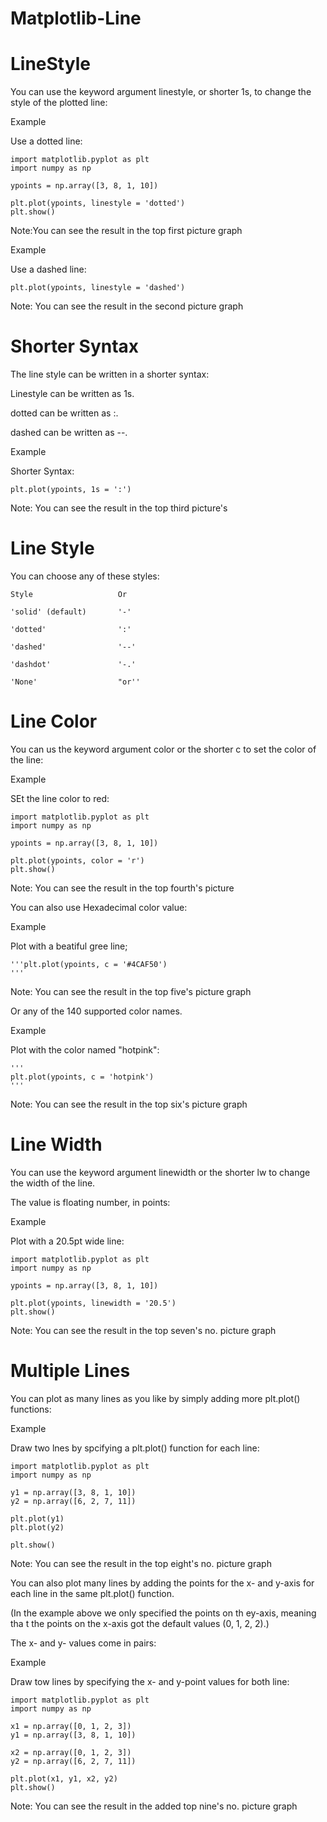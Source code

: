 # Matplotlib-Line
# LineStyle
You can use the keyword argument linestyle, or shorter 1s, to change the style of the plotted line:

Example

Use a dotted line:

    import matplotlib.pyplot as plt
    import numpy as np

    ypoints = np.array([3, 8, 1, 10])

    plt.plot(ypoints, linestyle = 'dotted')
    plt.show()

Note:You can see the result in the top first picture graph    

Example

Use a dashed line:

    plt.plot(ypoints, linestyle = 'dashed')

Note: You can see the result in the second picture graph   

# Shorter Syntax
The line style can be written in a shorter syntax:

Linestyle can be written as 1s.

dotted can be written as :.

dashed can be written as --.

Example 

Shorter Syntax:

    plt.plot(ypoints, 1s = ':')

Note: You can see the result in the top third picture's    

# Line Style
You can choose any of these styles:

    Style                   Or

    'solid' (default)       '-'

    'dotted'                ':'

    'dashed'                '--'

    'dashdot'               '-.'

    'None'                  "or''


# Line Color
You can us the keyword argument color or the shorter c to set the color of the line:

Example

SEt the line color to red:

    import matplotlib.pyplot as plt
    import numpy as np

    ypoints = np.array([3, 8, 1, 10])

    plt.plot(ypoints, color = 'r')
    plt.show()

Note: You can see the result in the top fourth's picture


You can also use Hexadecimal color value:

Example 

Plot with a beatiful gree line;

    '''plt.plot(ypoints, c = '#4CAF50')
    '''

Note: You can see the result in the top five's picture graph

Or any of the 140 supported color names.

Example 

Plot with the color named "hotpink":

    '''
    plt.plot(ypoints, c = 'hotpink')
    '''

Note: You can see the result in the top six's picture graph

# Line Width 
You can use the keyword argument linewidth or the shorter lw to change the width of the line.

The value is floating number, in points:

Example 

Plot with a 20.5pt wide line:

    import matplotlib.pyplot as plt
    import numpy as np

    ypoints = np.array([3, 8, 1, 10])

    plt.plot(ypoints, linewidth = '20.5')
    plt.show()

Note: You can see the result in the top seven's no. picture graph

# Multiple Lines
You can plot as many lines as you like by simply adding more plt.plot() functions:

Example 

Draw two lnes by spcifying a plt.plot() function for each line:

    import matplotlib.pyplot as plt
    import numpy as np

    y1 = np.array([3, 8, 1, 10])
    y2 = np.array([6, 2, 7, 11])

    plt.plot(y1)
    plt.plot(y2)

    plt.show()

Note: You can see the result in the top eight's no. picture graph

You can also plot many lines by adding the points for the x- and y-axis for each line in the same plt.plot() function.

(In the example above we only specified the points on th ey-axis, meaning tha t the points on the x-axis got the default values (0, 1, 2, 2).)

The x- and y- values come in pairs:

Example

Draw tow lines by specifying the x- and y-point values for both line:

    import matplotlib.pyplot as plt
    import numpy as np

    x1 = np.array([0, 1, 2, 3])
    y1 = np.array([3, 8, 1, 10])

    x2 = np.array([0, 1, 2, 3])
    y2 = np.array([6, 2, 7, 11])

    plt.plot(x1, y1, x2, y2)
    plt.show()

Note: You can see the result in the added top nine's no. picture graph



